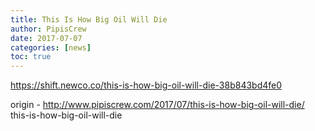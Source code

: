 ```yaml
---
title: This Is How Big Oil Will Die
author: PipisCrew
date: 2017-07-07
categories: [news]
toc: true
---
```


https://shift.newco.co/this-is-how-big-oil-will-die-38b843bd4fe0

origin - http://www.pipiscrew.com/2017/07/this-is-how-big-oil-will-die/ this-is-how-big-oil-will-die